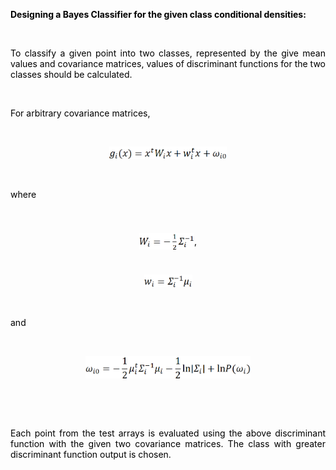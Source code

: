 </head>

<body lang=TR style='tab-interval:35.3pt'>

<div class=WordSection1>

<p class=Standard style='text-align:justify'><b><span style='mso-fareast-font-family:
"Courier New";mso-bidi-font-family:"Courier New";color:black'>Designing a Bayes
Classifier for the given class conditional densities:<o:p></o:p></span></b></p>

<p class=Standard style='text-align:justify'><span style='mso-fareast-font-family:
"Courier New";mso-bidi-font-family:"Courier New";color:black'><o:p>&nbsp;</o:p></span></p>

<p class=Standard style='text-align:justify'><span style='mso-fareast-font-family:
"Courier New";mso-bidi-font-family:"Courier New";color:black'>To classify a
given point into two classes, represented by the give mean values and
covariance matrices, values of discriminant functions for the two classes
should be calculated.<o:p></o:p></span></p>

<p class=Standard style='text-align:justify'><span style='mso-fareast-font-family:
"Courier New";mso-bidi-font-family:"Courier New";color:black'><o:p>&nbsp;</o:p></span></p>

<p class=Standard style='text-align:justify'><span style='mso-fareast-font-family:
"Courier New";mso-bidi-font-family:"Courier New";color:black'>For arbitrary
covariance matrices,<o:p></o:p></span></p>

<p class=Standard style='text-align:justify'><span style='mso-fareast-font-family:
"Courier New";mso-bidi-font-family:"Courier New";color:black'><o:p>&nbsp;</o:p></span></p>

<p class=Standard align=center style='text-align:center'><span
style='font-size:11.0pt;font-family:"Calibri",sans-serif;mso-ascii-theme-font:
minor-latin;mso-fareast-font-family:"Times New Roman";mso-fareast-theme-font:
minor-fareast;mso-hansi-theme-font:minor-latin;mso-bidi-font-family:"Times New Roman";
mso-bidi-theme-font:minor-bidi;mso-ansi-language:TR;mso-fareast-language:TR;
mso-bidi-language:AR-SA;mso-no-proof:yes'><!--[if gte vml 1]><v:shapetype id="_x0000_t75"
 coordsize="21600,21600" o:spt="75" o:preferrelative="t" path="m@4@5l@4@11@9@11@9@5xe"
 filled="f" stroked="f">
 <v:stroke joinstyle="miter"/>
 <v:formulas>
  <v:f eqn="if lineDrawn pixelLineWidth 0"/>
  <v:f eqn="sum @0 1 0"/>
  <v:f eqn="sum 0 0 @1"/>
  <v:f eqn="prod @2 1 2"/>
  <v:f eqn="prod @3 21600 pixelWidth"/>
  <v:f eqn="prod @3 21600 pixelHeight"/>
  <v:f eqn="sum @0 0 1"/>
  <v:f eqn="prod @6 1 2"/>
  <v:f eqn="prod @7 21600 pixelWidth"/>
  <v:f eqn="sum @8 21600 0"/>
  <v:f eqn="prod @7 21600 pixelHeight"/>
  <v:f eqn="sum @10 21600 0"/>
 </v:formulas>
 <v:path o:extrusionok="f" gradientshapeok="t" o:connecttype="rect"/>
 <o:lock v:ext="edit" aspectratio="t"/>
</v:shapetype><v:shape id="Resim_x0020_4" o:spid="_x0000_i1028" type="#_x0000_t75"
 style='width:141.3pt;height:14.7pt;visibility:visible;mso-wrap-style:square'>
 <v:imagedata src="readme_files/image001.png" o:title=""
  chromakey="white"/>
</v:shape><![endif]--><![if !vml]><img width=188 height=20
src="readme_files/image002.gif" v:shapes="Resim_x0020_4"><![endif]></span><span
style='mso-fareast-font-family:"Courier New";mso-bidi-font-family:"Courier New";
color:black'><o:p></o:p></span></p>

<p class=Standard style='text-align:justify'><span style='mso-fareast-font-family:
"Courier New";mso-bidi-font-family:"Courier New";color:black'><o:p>&nbsp;</o:p></span></p>

<p class=Standard style='text-align:justify'><span style='mso-fareast-font-family:
"Courier New";mso-bidi-font-family:"Courier New";color:black'>where<o:p></o:p></span></p>

<p class=Standard style='text-align:justify'><span style='mso-fareast-font-family:
"Courier New";mso-bidi-font-family:"Courier New";color:black'><o:p>&nbsp;</o:p></span></p>

<p class=Standard align=center style='text-align:center'><span
style='font-size:11.0pt;font-family:"Calibri",sans-serif;mso-ascii-theme-font:
minor-latin;mso-fareast-font-family:"Times New Roman";mso-fareast-theme-font:
minor-fareast;mso-hansi-theme-font:minor-latin;mso-bidi-font-family:"Times New Roman";
mso-bidi-theme-font:minor-bidi;position:relative;top:6.0pt;mso-text-raise:-6.0pt;
mso-ansi-language:TR;mso-fareast-language:TR;mso-bidi-language:AR-SA;
mso-no-proof:yes'><!--[if gte vml 1]><v:shape id="Resim_x0020_5" o:spid="_x0000_i1027"
 type="#_x0000_t75" style='width:66.3pt;height:20.1pt;visibility:visible;
 mso-wrap-style:square'>
 <v:imagedata src="readme_files/image003.png" o:title=""
  chromakey="white"/>
</v:shape><![endif]--><![if !vml]><img width=88 height=27
src="readme_files/image004.gif" v:shapes="Resim_x0020_5"><![endif]></span><span
style='mso-fareast-font-family:"Courier New";mso-bidi-font-family:"Courier New";
color:black'>,<o:p></o:p></span></p>

<p class=Standard style='text-align:justify'><span style='mso-fareast-font-family:
"Courier New";mso-bidi-font-family:"Courier New";color:black'><o:p>&nbsp;</o:p></span></p>

<p class=Standard align=center style='text-align:center'><span
style='font-size:11.0pt;font-family:"Calibri",sans-serif;mso-ascii-theme-font:
minor-latin;mso-fareast-font-family:"Times New Roman";mso-fareast-theme-font:
minor-fareast;mso-hansi-theme-font:minor-latin;mso-bidi-font-family:"Times New Roman";
mso-bidi-theme-font:minor-bidi;mso-ansi-language:TR;mso-fareast-language:TR;
mso-bidi-language:AR-SA;mso-no-proof:yes'><!--[if gte vml 1]><v:shape id="Resim_x0020_6"
 o:spid="_x0000_i1026" type="#_x0000_t75" style='width:57.6pt;height:14.7pt;
 visibility:visible;mso-wrap-style:square'>
 <v:imagedata src="readme_files/image005.png" o:title=""
  chromakey="white"/>
</v:shape><![endif]--><![if !vml]><img width=77 height=20
src="readme_files/image006.gif" v:shapes="Resim_x0020_6"><![endif]></span><span
style='mso-fareast-font-family:"Courier New";mso-bidi-font-family:"Courier New";
color:black'><o:p></o:p></span></p>

<p class=Standard style='text-align:justify'><span style='mso-fareast-font-family:
"Courier New";mso-bidi-font-family:"Courier New";color:black'><o:p>&nbsp;</o:p></span></p>

<p class=Standard style='text-align:justify'><span style='mso-fareast-font-family:
"Courier New";mso-bidi-font-family:"Courier New";color:black'>and<o:p></o:p></span></p>

<p class=Standard style='text-align:justify'><span style='mso-fareast-font-family:
"Courier New";mso-bidi-font-family:"Courier New";color:black'><o:p>&nbsp;</o:p></span></p>

<p class=Standard align=center style='text-align:center'><span
style='font-size:11.0pt;font-family:"Calibri",sans-serif;mso-ascii-theme-font:
minor-latin;mso-fareast-font-family:"Times New Roman";mso-fareast-theme-font:
minor-fareast;mso-hansi-theme-font:minor-latin;mso-bidi-font-family:"Times New Roman";
mso-bidi-theme-font:minor-bidi;mso-ansi-language:TR;mso-fareast-language:TR;
mso-bidi-language:AR-SA;mso-no-proof:yes'><!--[if gte vml 1]><v:shape id="Resim_x0020_7"
 o:spid="_x0000_i1025" type="#_x0000_t75" style='width:198.3pt;height:27pt;
 visibility:visible;mso-wrap-style:square'>
 <v:imagedata src="readme_files/image007.png" o:title=""
  chromakey="white"/>
</v:shape><![endif]--><![if !vml]><img width=264 height=36
src="readme_files/image008.gif" v:shapes="Resim_x0020_7"><![endif]></span><span
style='mso-fareast-font-family:"Courier New";mso-bidi-font-family:"Courier New";
color:black'><o:p></o:p></span></p>

<p class=Standard style='text-align:justify'><span style='mso-fareast-font-family:
"Courier New";mso-bidi-font-family:"Courier New";color:black'><o:p>&nbsp;</o:p></span></p>

<p class=Standard style='text-align:justify'><span style='mso-fareast-font-family:
"Courier New";mso-bidi-font-family:"Courier New";color:black'><o:p>&nbsp;</o:p></span></p>

<p class=Standard style='text-align:justify'><span style='mso-fareast-font-family:
"Courier New";mso-bidi-font-family:"Courier New";color:black'>Each point from
the test arrays is evaluated using the above discriminant function with the
given two covariance matrices. The class with greater discriminant function
output is chosen.<o:p></o:p></span></p>

<p class=Standard style='text-align:justify;text-autospace:none'><span
style='font-size:10.0pt;font-family:"Courier New";mso-fareast-font-family:"Courier New";
color:black'><span style='mso-spacerun:yes'> </span><o:p></o:p></span></p>

<p class=Standard style='text-align:justify'><span style='mso-fareast-font-family:
"Courier New";mso-bidi-font-family:"Courier New";color:black'><o:p>&nbsp;</o:p></span></p>

</div>

</body>

</html>
